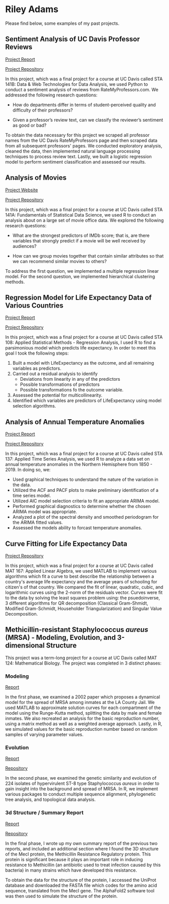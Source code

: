 # Riley Adams
Please find below, some examples of my past projects.

## Sentiment Analysis of UC Davis Professor Reviews

[Project Report](https://github.com/Riley-Adams/sta141b_project/blob/main/sta141B_final_report.pdf)

[Project Repository](https://github.com/Riley-Adams/sta141b_project)

In this project, which was a final project for a course at UC Davis called STA 141B: Data & Web Technologies for Data Analysis, we used Python to conduct a sentiment analysis of reviews from RateMyProfessors.com. We addressed the following research questions:

* How do departments differ in terms of student-perceived quality and difficulty of their professors?

* Given a professor’s review text, can we classify the reviewer’s sentiment as good or bad?

To obtain the data necessary for this project we scraped all professor names from the UC Davis RateMyProfessors page and then scraped data from all subsequent professors' pages. We conducted exploratory analysis, cleaned the data, then implemented natural language processing techniques to process review text. Lastly, we built a logistic regression model to perform sentiment classification and assessed our results.

## Analysis of Movies

[Project Website](https://finalprojectgroup7.netlify.app/index.html)

[Project Repository](https://github.com/Riley-Adams/STA141AFinalProjectG7)

In this project, which was a final project for a course at UC Davis called STA 141A: Fundamentals of Statistical Data Science, 
we used R to conduct an analysis about on a large set of movie office data. We explored the following research questions: 

* What are the strongest predictors of IMDb score; that is, are there variables that strongly predict if a movie will be well received by audiences?

* How can we group movies together that contain similar attributes so that we can recommend similar movies to others?

To address the first question, we implemented a multiple regression linear model. 
For the second question, we implemented hierarchical clustering methods.

## Regression Model for Life Expectancy Data of Various Countries

[Project Report](https://github.com/Riley-Adams/sta108finalProject/blob/main/TermProjectFinal.pdf)

[Project Repository](https://github.com/Riley-Adams/sta108finalProject)

In this project, which was a final project for a course at UC Davis called STA 108: Applied Statistical Methods - Regression Analysis, I used R 
to find a parsimonious model which predicts life expectancy. In order to meet this goal I took the following steps:

1. Built a model with LifeExpectancy as the outcome, and all remaining variables as predictors.
2. Carried out a residual analysis to identify
    * Deviations from linearity in any of the predictors
    * Possible transformations of predictors
    * Possible transformations fo the outcome variable.
3. Assessed the potential for multicollinearity.
4. Identified which variables are predictors of LifeExpectancy using model selection algorithms.

## Analysis of Annual Temperature Anomalies

[Project Report](https://github.com/Riley-Adams/sta137finalProject/blob/main/STA137_Project.pdf)

[Project Repository](https://github.com/Riley-Adams/sta137finalProject)

In this project, which was a final project for a course at UC Davis called STA 137: Applied Time Series Analysis, we used R to analyze a data set on annual temperature anomalies in the Northern Hemisphere from 1850 - 2019. In doing so, we:

* Used graphical techniques to understand the nature of the variation in the data.
* Utilized the ACF and PACF plots to make preliminary identification of a time series model.
* Utilized AIC model selection criteria to fit an appropriate ARIMA model.
* Performed graphical diagnostics to determine whether the chosen ARIMA model was appropriate.
* Analyzed a plot of the spectral density and smoothed periodogram for the ARIMA fitted values.
* Assessed the models ability to forcast temperature anomalies.

## Curve Fitting for Life Expectancy Data

[Project Repository](https://github.com/Riley-Adams/mat167finalProject)

In this project, which was a final project for a course at UC Davis called MAT 167: Applied Linear Algebra, we used MATLAB to implement various algorithms which fit a curve to best describe the relationship between a country's average life expectancy and the average years of schooling for citizen's of that country. We compared the fit of linear, quadratic, cubic, and logarithmic curves using the 2-norm of the residuals vector. Curves were fit to the data by solving the least squares problem using: the psuedoinverse, 3 different algorithms for QR decomposition (Classical Gram-Shmidt, Modified Gram-Schmidt, Householder Triangularization) and Singular Value Decomposition.

## Methicillin-resistant Staphylococcus *aureus* (MRSA) - Modeling, Evolution, and 3-dimensional Structure

This project was a term-long project for a course at UC Davis called MAT 124: Mathematical Biology. The project was completed in 3 distinct phases:

### Modeling

[Report](https://github.com/rjcampbe/MAT-124-MRSA-Project/blob/main/MAT_124_Project.pdf)

In the first phase, we examined a 2002 paper which proposes a dynamical model for the spread of MRSA among inmates at the LA County Jail. We used MATLAB to approximate solution curves for each compartment of the model using the Runge-Kutta method, splitting the data by male and female inmates. We also recreated an analysis for the basic reproduction number, using a matrix method as well as a weighted average approach. Lastly, in R, we simulated values for the basic reproduction number based on random samples of varying parameter values.

### Evolution

[Report](https://github.com/rjcampbe/MAT-124-MRSA-Project/blob/main/MRSA_Project_Main.html)

[Repository](https://github.com/rjcampbe/MAT-124-MRSA-Project)

In the second phase, we examined the genetic similarity and evolution of 224 isolates of hypervirulent ST-8 type Staphylococcus *aureus* in order to gain insight into the background and spread of MRSA. In R, we implement various packages to conduct multiple sequence alignment, phylogenetic tree analysis, and topological data analysis.

### 3d Structure / Summary Report

[Report](https://github.com/rjcampbe/MAT124_Final/blob/main/MRSAfinal.html)

[Repository](https://github.com/rjcampbe/MAT124_Final)

In the final phase, I wrote up my own summary report of the previous two reports, and included an additional section where I found the 3D structure of the MecI protein, the Methicillin Resistance Regulatory protein. This protein is significant because it plays an important role in inducing resistance to Methicillin (an antibiotic used to treat infection caused by this bacteria) in many strains which have developed this resistance. 

To obtain the data for the structure of the protein, I accessed the UniProt database and downloaded the FASTA file which codes for the amino acid sequence, translated from the MecI gene. The AlphaFold2 software tool was then used to simulate the structure of the protein. 
